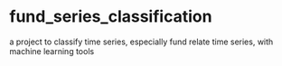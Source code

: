 # fund_series_classification
a project to classify time series, especially  fund relate time series, with machine learning tools
